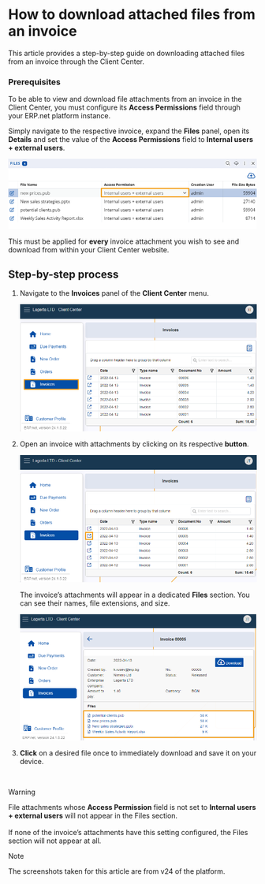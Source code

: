 # How to download attached files from an invoice

This article provides a step-by-step guide on downloading attached files from an invoice through the Client Center.

### Prerequisites

To be able to view and download file attachments from an invoice in the Client Center, you must configure its **Access Permissions** field through your ERP.net platform instance.

Simply navigate to the respective invoice, expand the **Files** panel, open its **Details** and set the value of the **Access Permissions** field to **Internal users + external users**.

![picture](pictures/access_permissions.png)

This must be applied for **every** invoice attachment you wish to see and download from within your Client Center website.

## Step-by-step process

1.	Navigate to the **Invoices** panel of the **Client Center** menu.

  	![picture](pictures/step_1.png)
	
2.	Open an invoice with attachments by clicking on its respective **button**.

  	![picture](pictures/step_2.png)

  	The invoice’s attachments will appear in a dedicated **Files** section. You can see their names, file extensions, and size.

	![picture](pictures/step_3.png)

3. **Click** on a desired file once to immediately download and save it on your device.

<br>

> [!WARNING]
> File attachments whose **Access Permission** field is not set to **Internal users + external users** will not appear in the Files section. <br><br> If none of the invoice’s attachments have this setting configured, the Files section will not appear at all.

> [!NOTE]
> The screenshots taken for this article are from v24 of the platform.

